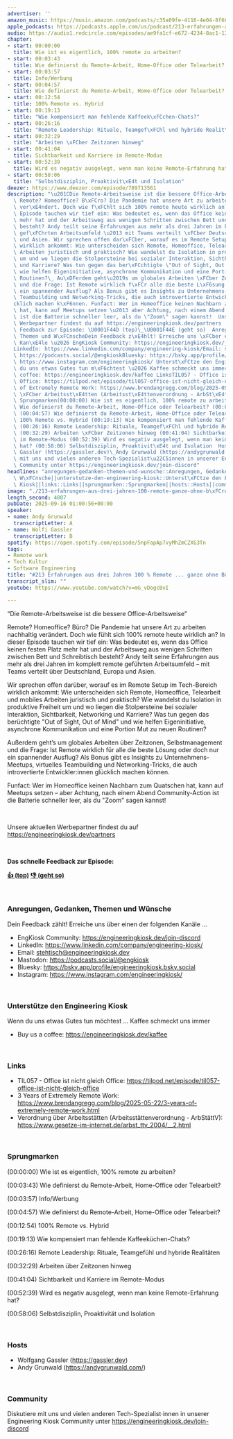 ```yaml
---
advertiser: ''
amazon_music: https://music.amazon.com/podcasts/c35a09fe-4116-4e04-8f68-77d61b112e46/episodes/0ee6e72b-3e72-4846-9a14-e2db04655dd0/engineering-kiosk-213-erfahrungen-aus-drei-jahren-100-remote-ganze-ohne-b%C3%BCro
apple_podcasts: https://podcasts.apple.com/us/podcast/213-erfahrungen-aus-drei-jahren-100-remote-ganze-ohne-b%C3%BCro/id1603082924?i=1000726982205&uo=4
audio: https://audio1.redcircle.com/episodes/ae9fa1cf-e672-4234-8ac1-12c00e34ad06/stream.mp3
chapter:
- start: 00:00:00
  title: Wie ist es eigentlich, 100% remote zu arbeiten?
- start: 00:03:43
  title: Wie definierst du Remote-Arbeit, Home-Office oder Telearbeit?
- start: 00:03:57
  title: Info/Werbung
- start: 00:04:57
  title: Wie definierst du Remote-Arbeit, Home-Office oder Telearbeit?
- start: 00:12:54
  title: 100% Remote vs. Hybrid
- start: 00:19:13
  title: "Wie kompensiert man fehlende Kaffeek\xFCchen-Chats?"
- start: 00:26:16
  title: "Remote Leadership: Rituale, Teamgef\xFChl und hybride Realit\xE4ten"
- start: 00:32:29
  title: "Arbeiten \xFCber Zeitzonen hinweg"
- start: 00:41:04
  title: Sichtbarkeit und Karriere im Remote-Modus
- start: 00:52:39
  title: Wird es negativ ausgelegt, wenn man keine Remote-Erfahrung hat?
- start: 00:58:06
  title: "Selbstdisziplin, Proaktivit\xE4t und Isolation"
deezer: https://www.deezer.com/episode/789713561
description: "\u201CDie Remote-Arbeitsweise ist die bessere Office-Arbeitsweise\u201D\
  \ Remote? Homeoffice? B\xFCro? Die Pandemie hat unsere Art zu arbeiten nachhaltig\
  \ ver\xE4ndert. Doch wie f\xFChlt sich 100% remote heute wirklich an? In dieser\
  \ Episode tauchen wir tief ein: Was bedeutet es, wenn das Office keinen festen Platz\
  \ mehr hat und der Arbeitsweg aus wenigen Schritten zwischen Bett und Schreibtisch\
  \ besteht? Andy teilt seine Erfahrungen aus mehr als drei Jahren im komplett remote\
  \ gef\xFChrten Arbeitsumfeld \u2013 mit Teams verteilt \xFCber Deutschland, Europa\
  \ und Asien. Wir sprechen offen dar\xFCber, worauf es im Remote Setup im Tech-Bereich\
  \ wirklich ankommt: Wie unterscheiden sich Remote, Homeoffice, Telearbeit und mobiles\
  \ Arbeiten juristisch und praktisch? Wie wandelst du Isolation in produktive Freiheit\
  \ um und wo liegen die Stolpersteine bei sozialer Interaktion, Sichtbarkeit, Networking\
  \ und Karriere? Was tun gegen das ber\xFCchtigte \"Out of Sight, Out of Mind\" und\
  \ wie helfen Eigeninitiative, asynchrone Kommunikation und eine Portion Mut zu neuen\
  \ Routinen?\_ Au\xDFerdem geht\u2019s um globales Arbeiten \xFCber Zeitzonen, Selbstmanagement\
  \ und die Frage: Ist Remote wirklich f\xFCr alle die beste L\xF6sung oder doch nur\
  \ ein spannender Ausflug? Als Bonus gibt es Insights zu Unternehmens-Meetups, virtuelles\
  \ Teambuilding und Networking-Tricks, die auch introvertierte Entwickler:innen gl\xFC\
  cklich machen k\xF6nnen. Funfact: Wer im Homeoffice keinen Nachbarn zum Quatschen\
  \ hat, kann auf Meetups setzen \u2013 aber Achtung, nach einem Abend Community-Action\
  \ ist die Batterie schneller leer, als du \"Zoom\" sagen kannst!  Unsere aktuellen\
  \ Werbepartner findest du auf https://engineeringkiosk.dev/partners  Das schnelle\
  \ Feedback zur Episode: \U0001F44D (top)\_\U0001F44E (geht so)  Anregungen, Gedanken,\
  \ Themen und W\xFCnscheDein Feedback z\xE4hlt! Erreiche uns \xFCber einen der folgenden\
  \ Kan\xE4le \u2026 EngKiosk Community: https://engineeringkiosk.dev/join-discord\_\
  LinkedIn: https://www.linkedin.com/company/engineering-kiosk/Email: stehtisch@engineeringkiosk.devMastodon:\
  \ https://podcasts.social/@engkioskBluesky: https://bsky.app/profile/engineeringkiosk.bsky.socialInstagram:\
  \ https://www.instagram.com/engineeringkiosk/ Unterst\xFCtze den Engineering KioskWenn\
  \ du uns etwas Gutes tun m\xF6chtest \u2026 Kaffee schmeckt uns immer\_ Buy us a\
  \ coffee: https://engineeringkiosk.dev/kaffee LinksTIL057 - Office ist nicht gleich\
  \ Office: https://tilpod.net/episode/til057-office-ist-nicht-gleich-office3 Years\
  \ of Extremely Remote Work: https://www.brendangregg.com/blog/2025-05-22/3-years-of-extremely-remote-work.htmlVerordnung\
  \ \xFCber Arbeitsst\xE4tten (Arbeitsst\xE4ttenverordnung - ArbSt\xE4ttV): https://www.gesetze-im-internet.de/arbst_ttv_2004/__2.html\
  \ Sprungmarken(00:00:00) Wie ist es eigentlich, 100% remote zu arbeiten? (00:03:43)\
  \ Wie definierst du Remote-Arbeit, Home-Office oder Telearbeit? (00:03:57) Info/Werbung\
  \ (00:04:57) Wie definierst du Remote-Arbeit, Home-Office oder Telearbeit? (00:12:54)\
  \ 100% Remote vs. Hybrid (00:19:13) Wie kompensiert man fehlende Kaffeek\xFCchen-Chats?\
  \ (00:26:16) Remote Leadership: Rituale, Teamgef\xFChl und hybride Realit\xE4ten\
  \ (00:32:29) Arbeiten \xFCber Zeitzonen hinweg (00:41:04) Sichtbarkeit und Karriere\
  \ im Remote-Modus (00:52:39) Wird es negativ ausgelegt, wenn man keine Remote-Erfahrung\
  \ hat? (00:58:06) Selbstdisziplin, Proaktivit\xE4t und Isolation  HostsWolfgang\
  \ Gassler (https://gassler.dev)\_Andy Grunwald (https://andygrunwald.com/) CommunityDiskutiere\
  \ mit uns und vielen anderen Tech-Spezialist\u22C5innen in unserer Engineering Kiosk\
  \ Community unter https://engineeringkiosk.dev/join-discord"
headlines: "anregungen-gedanken-themen-und-wunsche::Anregungen, Gedanken, Themen und\
  \ W\xFCnsche||unterstutze-den-engineering-kiosk::Unterst\xFCtze den Engineering\
  \ Kiosk||links::Links||sprungmarken::Sprungmarken||hosts::Hosts||community::Community"
image: "./213-erfahrungen-aus-drei-jahren-100-remote-ganze-ohne-b\xFCro.jpg"
length_second: 4007
pubDate: 2025-09-16 01:00:56+00:00
speaker:
- name: Andy Grunwald
  transcriptLetter: A
- name: Wolfi Gassler
  transcriptLetter: B
spotify: https://open.spotify.com/episode/5npFapAp7vyMhZmCZXG3Tn
tags:
- Remote work
- Tech Kultur
- Software Engineering
title: "#213 Erfahrungen aus drei Jahren 100 % Remote ... ganze ohne Büro"
transcript_slim: ""
youtube: https://www.youtube.com/watch?v=mG_vDogcBvI

---
```

<p>“Die Remote-Arbeitsweise ist die bessere Office-Arbeitsweise”</p><p>Remote? Homeoffice? Büro? Die Pandemie hat unsere Art zu arbeiten nachhaltig verändert. Doch wie fühlt sich 100% remote heute wirklich an? In dieser Episode tauchen wir tief ein: Was bedeutet es, wenn das Office keinen festen Platz mehr hat und der Arbeitsweg aus wenigen Schritten zwischen Bett und Schreibtisch besteht? Andy teilt seine Erfahrungen aus mehr als drei Jahren im komplett remote geführten Arbeitsumfeld – mit Teams verteilt über Deutschland, Europa und Asien.</p><p>Wir sprechen offen darüber, worauf es im Remote Setup im Tech-Bereich wirklich ankommt: Wie unterscheiden sich Remote, Homeoffice, Telearbeit und mobiles Arbeiten juristisch und praktisch? Wie wandelst du Isolation in produktive Freiheit um und wo liegen die Stolpersteine bei sozialer Interaktion, Sichtbarkeit, Networking und Karriere? Was tun gegen das berüchtigte &#34;Out of Sight, Out of Mind&#34; und wie helfen Eigeninitiative, asynchrone Kommunikation und eine Portion Mut zu neuen Routinen? </p><p>Außerdem geht’s um globales Arbeiten über Zeitzonen, Selbstmanagement und die Frage: Ist Remote wirklich für alle die beste Lösung oder doch nur ein spannender Ausflug? Als Bonus gibt es Insights zu Unternehmens-Meetups, virtuelles Teambuilding und Networking-Tricks, die auch introvertierte Entwickler:innen glücklich machen können.</p><p>Funfact: Wer im Homeoffice keinen Nachbarn zum Quatschen hat, kann auf Meetups setzen – aber Achtung, nach einem Abend Community-Action ist die Batterie schneller leer, als du &#34;Zoom&#34; sagen kannst!</p><p><br></p><p>Unsere aktuellen Werbepartner findest du auf <a href="https://engineeringkiosk.dev/partners">https://engineeringkiosk.dev/partners</a></p><p><br></p><p><strong>Das schnelle Feedback zur Episode:</strong></p><p><a href="https://api.openpodcast.dev/feedback/213/upvote" rel="nofollow"><strong>👍 (top)</strong></a><strong> </strong><a href="https://api.openpodcast.dev/feedback/213/downvote" rel="nofollow"><strong>👎 (geht so)</strong></a></p><p><br></p><h3 id="anregungen-gedanken-themen-und-wunsche">Anregungen, Gedanken, Themen und Wünsche</h3><p>Dein Feedback zählt! Erreiche uns über einen der folgenden Kanäle …</p><ul><li>EngKiosk Community: <a href="https://engineeringkiosk.dev/join-discord">https://engineeringkiosk.dev/join-discord</a> </li><li>LinkedIn: <a href="https://www.linkedin.com/company/engineering-kiosk/" rel="nofollow">https://www.linkedin.com/company/engineering-kiosk/</a></li><li>Email: <a href="mailto:stehtisch@engineeringkiosk.dev" rel="nofollow">stehtisch@engineeringkiosk.dev</a></li><li>Mastodon: <a href="https://podcasts.social/@engkiosk" rel="nofollow">https://podcasts.social/@engkiosk</a></li><li>Bluesky: <a href="https://bsky.app/profile/engineeringkiosk.bsky.social" rel="nofollow">https://bsky.app/profile/engineeringkiosk.bsky.social</a></li><li>Instagram: <a href="https://www.instagram.com/engineeringkiosk/" rel="nofollow">https://www.instagram.com/engineeringkiosk/</a></li></ul><p><br></p><h3 id="unterstutze-den-engineering-kiosk">Unterstütze den Engineering Kiosk</h3><p>Wenn du uns etwas Gutes tun möchtest … Kaffee schmeckt uns immer </p><ul><li>Buy us a coffee: <a href="https://engineeringkiosk.dev/kaffee">https://engineeringkiosk.dev/kaffee</a></li></ul><p><br></p><h3 id="links">Links</h3><ul><li>TIL057 - Office ist nicht gleich Office: <a href="https://tilpod.net/episode/til057-office-ist-nicht-gleich-office" rel="nofollow">https://tilpod.net/episode/til057-office-ist-nicht-gleich-office</a></li><li>3 Years of Extremely Remote Work: <a href="https://www.brendangregg.com/blog/2025-05-22/3-years-of-extremely-remote-work.html" rel="nofollow">https://www.brendangregg.com/blog/2025-05-22/3-years-of-extremely-remote-work.html</a></li><li>Verordnung über Arbeitsstätten (Arbeitsstättenverordnung - ArbStättV): <a href="https://www.gesetze-im-internet.de/arbst_ttv_2004/__2.html" rel="nofollow">https://www.gesetze-im-internet.de/arbst_ttv_2004/__2.html</a></li></ul><p><br></p><h3 id="sprungmarken">Sprungmarken</h3><p>(00:00:00) Wie ist es eigentlich, 100% remote zu arbeiten?</p><p>(00:03:43) Wie definierst du Remote-Arbeit, Home-Office oder Telearbeit?</p><p>(00:03:57) Info/Werbung</p><p>(00:04:57) Wie definierst du Remote-Arbeit, Home-Office oder Telearbeit?</p><p>(00:12:54) 100% Remote vs. Hybrid</p><p>(00:19:13) Wie kompensiert man fehlende Kaffeeküchen-Chats?</p><p>(00:26:16) Remote Leadership: Rituale, Teamgefühl und hybride Realitäten</p><p>(00:32:29) Arbeiten über Zeitzonen hinweg</p><p>(00:41:04) Sichtbarkeit und Karriere im Remote-Modus</p><p>(00:52:39) Wird es negativ ausgelegt, wenn man keine Remote-Erfahrung hat?</p><p>(00:58:06) Selbstdisziplin, Proaktivität und Isolation</p><p><br></p><h3 id="hosts">Hosts</h3><ul><li>Wolfgang Gassler (<a href="https://gassler.dev" rel="nofollow">https://gassler.dev</a>) </li><li>Andy Grunwald (<a href="https://andygrunwald.com/" rel="nofollow">https://andygrunwald.com/</a>)</li></ul><p><br></p><h3 id="community">Community</h3><p>Diskutiere mit uns und vielen anderen Tech-Spezialist⋅innen in unserer Engineering Kiosk Community unter <a href="https://engineeringkiosk.dev/join-discord">https://engineeringkiosk.dev/join-discord</a></p>